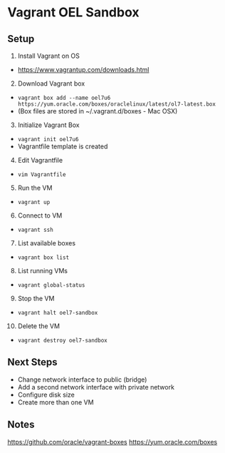 # Vagrant OEL Sandbox

## Setup
1. Install Vagrant on OS
  - https://www.vagrantup.com/downloads.html
2. Download Vagrant box
  - `vagrant box add --name oel7u6 https://yum.oracle.com/boxes/oraclelinux/latest/ol7-latest.box`
  - (Box files are stored in ~/.vagrant.d/boxes - Mac OSX)
3. Initialize Vagrant Box
  - `vagrant init oel7u6` 
  - Vagrantfile template is created
4. Edit Vagrantfile
  - `vim Vagrantfile`
5. Run the VM
  - `vagrant up`
6. Connect to VM
  - `vagrant ssh`
7. List available boxes
  - `vagrant box list`
8. List running VMs
  - `vagrant global-status`
9. Stop the VM
  - `vagrant halt oel7-sandbox`
10. Delete the VM
  - `vagrant destroy oel7-sandbox`

## Next Steps
* Change network interface to public (bridge)
* Add a second network interface with private network
* Configure disk size
* Create more than one VM

## Notes
https://github.com/oracle/vagrant-boxes
https://yum.oracle.com/boxes

